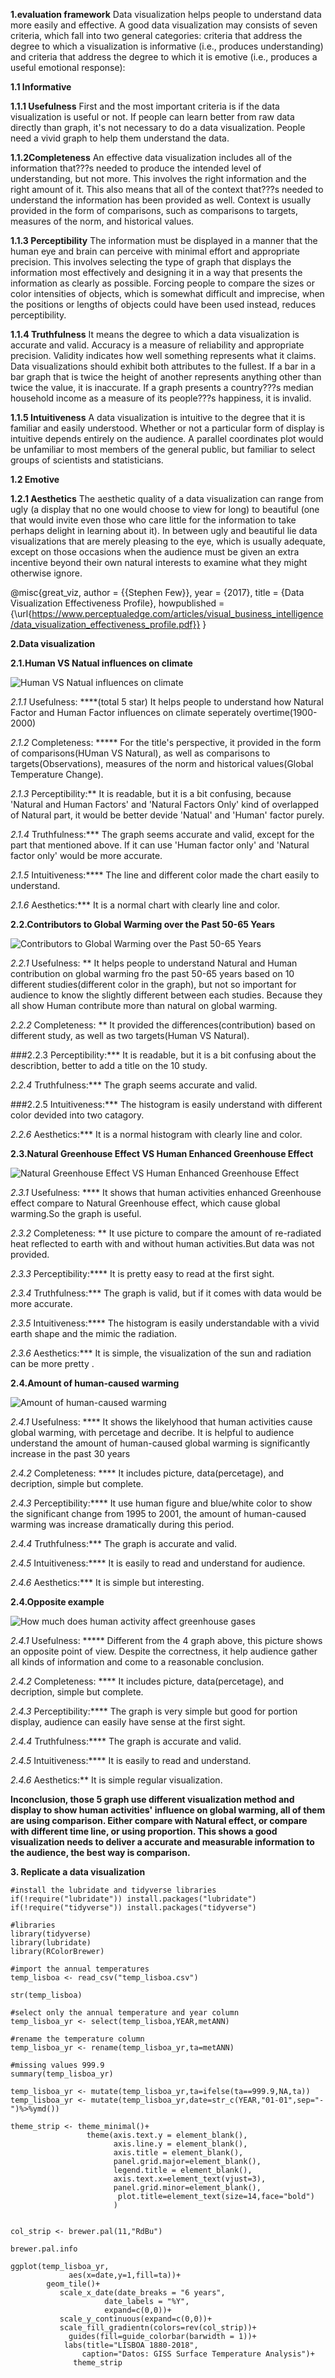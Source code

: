 


**1.evaluation framework**
Data visualization helps people to understand data more easily and effective. A good data visualization may consists of seven criteria, which fall into two general categories: criteria that address the degree to which a visualization is informative (i.e., produces understanding) and criteria that address the degree to which it is emotive (i.e., produces a useful emotional response):


**1.1 Informative**

**1.1.1 Usefulness**
First and the most important criteria is if the data visualization is useful or not. If people can learn better from raw data directly than graph, it's not necessary to do a data visualization. People need a vivid graph to help them understand the data.

**1.1.2Completeness**
An effective data visualization includes all of the information that???s needed to produce the intended level of understanding, but not more. This involves the right information and the right amount of it. This also means that all of the context that???s needed to understand the information has been provided as well. Context is usually provided in the form of comparisons, such as comparisons to targets, measures of the norm, and historical values.

**1.1.3 Perceptibility**
The information must be displayed in a manner that the human eye and brain can perceive with minimal effort and appropriate precision. This involves selecting the type of graph that displays the information most effectively and designing it in a way that presents the information as clearly as possible. Forcing people to compare the sizes or color intensities of objects, which is somewhat difficult and imprecise, when the positions or lengths of objects could have been used instead, reduces perceptibility.

**1.1.4 Truthfulness**
It means the degree to which a data visualization is accurate and valid. Accuracy is a measure of reliability and appropriate precision. Validity indicates how well something represents what it claims. Data visualizations should exhibit both attributes to the fullest. If a bar in a bar graph that is twice the height of another represents anything other than twice the value, it is inaccurate. If a graph presents a country???s median household income as a measure of its people???s happiness, it is invalid.

**1.1.5 Intuitiveness**
A data visualization is intuitive to the degree that it is familiar and easily understood. Whether or not a particular form of display is intuitive depends entirely on the audience. A parallel coordinates plot would be unfamiliar to most members of the general public, but familiar to select groups of scientists and statisticians.


**1.2 Emotive**

**1.2.1 Aesthetics**
The aesthetic quality of a data visualization can range from ugly (a display that no one would choose to view for long) to beautiful (one that would invite even those who care little for the information to take perhaps delight in learning about it). In between ugly and beautiful lie data visualizations that are merely pleasing to the eye, which is usually adequate, except on those occasions when the audience must be given an extra incentive beyond their own natural interests to examine what they might otherwise ignore.



@misc{great_viz,
  author = {{Stephen Few}},
  year = {2017},
  title = {Data Visualization Effectiveness Profile},
  howpublished = {\url{https://www.perceptualedge.com/articles/visual_business_intelligence/data_visualization_effectiveness_profile.pdf}}
}



**2.Data visualization**


**2.1.Human VS Natual influences on climate**

![Human VS Natual influences on climate](https://www.epa.gov/sites/production/files/2016-07/models-observed-human-natural.png)

*2.1.1*
Usefulness: ****(total 5 star)
It helps people to understand how Natural Factor and Human Factor influences on climate seperately overtime(1900-2000)

*2.1.2*
Completeness: *****
For the title's perspective, it provided in the form of comparisons(HUman VS Natural), as well as comparisons to targets(Observations), measures of the norm and historical values(Global Temperature Change).

*2.1.3*
Perceptibility:**
It is readable, but it is a bit confusing, because 'Natural and Human Factors' and 'Natural Factors Only' kind of overlapped of Natural part, it would be better devide 'Natual' and 'Human' factor purely.

*2.1.4*
Truthfulness:***
The graph seems accurate and valid, except for the part that mentioned above. If it can use 'Human factor only' and 'Natural factor only' would be more accurate.

*2.1.5*
Intuitiveness:****
The line and different color made the chart easily to understand.

*2.1.6*
Aesthetics:***
It is a normal chart with clearly line and color.



**2.2.Contributors to Global Warming over the Past 50-65 Years**

![Contributors to Global Warming over the Past 50-65 Years](https://static.skepticalscience.com/graphics/GW_Attribution_med.jpg)

*2.2.1*
Usefulness: **
It helps people to understand Natural and Human contribution on global warming fro the past 50-65 years based on 10 different studies(different color in the graph), but not so important for audience to know the slightly different between each studies. Because they all show Human contribute more than natural on global warming.

*2.2.2*
Completeness: **
It provided the differences(contribution) based on different study, as well as two targets(Human VS Natural).

###2.2.3
Perceptibility:***
It is readable, but it is a bit confusing about the describtion, better to add a title on the 10 study.

*2.2.4*
Truthfulness:***
The graph seems accurate and valid.

###2.2.5
Intuitiveness:***
The histogram is easily understand with different color devided into two catagory. 

*2.2.6*
Aesthetics:***
It is a normal histogram with clearly line and color.




**2.3.Natural Greenhouse Effect VS Human Enhanced Greenhouse Effect**

![Natural Greenhouse Effect VS Human Enhanced Greenhouse Effect](https://i2.wp.com/timescavengers.blog/wp-content/uploads/2017/04/gh_effect-01.jpg)

*2.3.1*
Usefulness: ****
It shows that human activities enhanced Greenhouse effect compare to Natural Greenhouse effect, which cause global warming.So the graph is useful.

*2.3.2*
Completeness: **
It use picture to compare the amount of re-radiated heat reflected to earth with and without human activities.But data was not provided.

*2.3.3*
Perceptibility:****
It is pretty easy to read at the first sight.

*2.3.4*
Truthfulness:***
The graph is valid, but if it comes with data would be more accurate.

*2.3.5*
Intuitiveness:****
The histogram is easily understandable with a vivid earth shape and the mimic the radiation. 

*2.3.6*
Aesthetics:***
It is simple, the visualization of the sun and radiation can be more pretty .


**2.4.Amount of human-caused warming**

![Amount of human-caused warming](https://www.ucsusa.org/sites/default/files/images/2017/07/Humantcontribution.jpg)


*2.4.1*
Usefulness: ****
It shows the likelyhood that human activities cause global warming, with percetage and decribe. It is helpful to audience understand the amount of human-caused global warming is significantly increase in the past 30 years

*2.4.2*
Completeness: ****
It includes picture, data(percetage), and decription, simple but complete.

*2.4.3*
Perceptibility:****
It use human figure and blue/white color to show the significant change from 1995 to 2001, the amount of human-caused warming was increase dramatically during this period.

*2.4.4*
Truthfulness:***
The graph is accurate and valid.

*2.4.5*
Intuitiveness:****
It is easily to read and understand for audience. 

*2.4.6*
Aesthetics:***
It is simple but interesting.

**2.4.Opposite example**

![How much does human activity affect greenhouse gases](https://www.dailysignal.com//wp-content/uploads/2009/03/human-global-warming.jpg)

*2.4.1*
Usefulness: *****
Different from the 4 graph above, this picture shows an opposite point of view. Despite the correctness, it help audience gather all kinds of information and come to a reasonable conclusion.

*2.4.2*
Completeness: ****
It includes picture, data(percetage), and decription, simple but complete.

*2.4.3*
Perceptibility:****
The graph is very simple but good for portion display, audience can easily have sense at the first sight.

*2.4.4*
Truthfulness:****
The graph is accurate and valid.

*2.4.5*
Intuitiveness:****
It is easily to read and understand. 

*2.4.6*
Aesthetics:**
It is simple regular visualization.

**Inconclusion, those 5 graph use different visualization method and display to show human activities' influence on global warming, all of them are using comparison. Either compare with Natural effect, or compare with different time line, or using proportion. This shows a good visualization needs to deliver a accurate and measurable information to the audience, the best way is comparison.**

**3. Replicate a data visualization**


```{r}
#install the lubridate and tidyverse libraries
if(!require("lubridate")) install.packages("lubridate")
if(!require("tidyverse")) install.packages("tidyverse")

#libraries
library(tidyverse)
library(lubridate)
library(RColorBrewer)

#import the annual temperatures
temp_lisboa <- read_csv("temp_lisboa.csv")

str(temp_lisboa)

#select only the annual temperature and year column
temp_lisboa_yr <- select(temp_lisboa,YEAR,metANN)

#rename the temperature column
temp_lisboa_yr <- rename(temp_lisboa_yr,ta=metANN)

#missing values 999.9
summary(temp_lisboa_yr) 

temp_lisboa_yr <- mutate(temp_lisboa_yr,ta=ifelse(ta==999.9,NA,ta))
temp_lisboa_yr <- mutate(temp_lisboa_yr,date=str_c(YEAR,"01-01",sep="-")%>%ymd())

theme_strip <- theme_minimal()+
                 theme(axis.text.y = element_blank(),
                       axis.line.y = element_blank(),
                       axis.title = element_blank(),
                       panel.grid.major=element_blank(),
                       legend.title = element_blank(),
                       axis.text.x=element_text(vjust=3),
                       panel.grid.minor=element_blank(),
                        plot.title=element_text(size=14,face="bold")
                       )


col_strip <- brewer.pal(11,"RdBu")

brewer.pal.info

ggplot(temp_lisboa_yr,
             aes(x=date,y=1,fill=ta))+
        geom_tile()+
           scale_x_date(date_breaks = "6 years",
                     date_labels = "%Y",
                     expand=c(0,0))+
           scale_y_continuous(expand=c(0,0))+
           scale_fill_gradientn(colors=rev(col_strip))+
             guides(fill=guide_colorbar(barwidth = 1))+
            labs(title="LISBOA 1880-2018",
                caption="Datos: GISS Surface Temperature Analysis")+
              theme_strip
             
```


